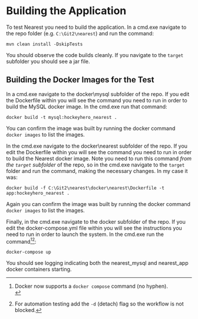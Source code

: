 # Building the Application

To test Nearest you need to build the application. In a cmd.exe navigate to the repo folder (e.g. `C:\Git2\nearest`) and run the command: 

`mvn clean install -DskipTests `

You should observe the code builds cleanly. If you navigate to the `target` subfolder you should see a jar file. 

## Building the Docker Images for the Test  

In a cmd.exe navigate to the docker\mysql subfolder of the repo. If you edit the Dockerfile within you will see the command you need to run in order to build the MySQL docker image. In the cmd.exe run that command: 

`docker build -t mysql:hockeyhero_nearest .`  

You can confirm the image was built by running the docker command `docker images` to list the images.  

In the cmd.exe navigate to the docker\nearest subfolder of the repo. If you edit the Dockerfile within you will see the command you need to run in order to build the Nearest docker image.  Note you need to run this command <i>from the `target` subfolder</i> of the repo, so in the cmd.exe navigate to the `target` folder and run the command, making the necessary changes. In my case it was:  

`docker build -f C:\Git2\nearest\docker\nearest\Dockerfile -t app:hockeyhero_nearest .`  

Again you can confirm the image was built by running the docker command `docker images` to list the images. 

Finally, in the cmd.exe navigate to the docker subfolder of the repo.  If you edit the docker-compose.yml file within you will see the instructions you need to run in order to launch the system. In the cmd.exe run the command[^1][^2]: 

`docker-compose up`

You should see logging indicating both the nearest_mysql and nearest_app docker containers starting. 

[^1]: Docker now supports a `docker compose` command (no hyphen). </br>
[^2]: For automation testing add the `-d` (detach) flag so the workflow is not blocked. 


